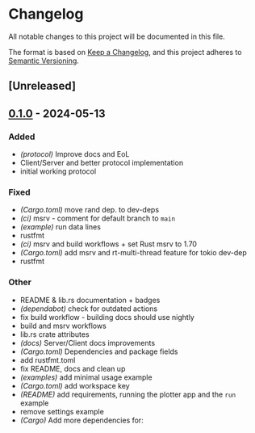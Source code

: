 # Changelog
All notable changes to this project will be documented in this file.

The format is based on [Keep a Changelog](https://keepachangelog.com/en/1.0.0/),
and this project adheres to [Semantic Versioning](https://semver.org/spec/v2.0.0.html).

## [Unreleased]

## [0.1.0](https://github.com/LechevSpace/arduino-plotter/releases/tag/v0.1.0) - 2024-05-13

### Added
- *(protocol)* Improve docs and EoL
- Client/Server and better protocol implementation
- initial working protocol

### Fixed
- *(Cargo.toml)* move rand dep. to dev-deps
- *(ci)* msrv - comment for default branch to `main`
- *(example)* run data lines
- rustfmt
- *(ci)* msrv and build workflows + set Rust msrv to 1.70
- *(Cargo.toml)* add msrv and rt-multi-thread feature for tokio dev-dep
- rustfmt

### Other
- README & lib.rs documentation + badges
- *(dependabot)* check for outdated actions
- fix build workflow - building docs should use nightly
- build and msrv workflows
- lib.rs crate attributes
- *(docs)* Server/Client docs improvements
- *(Cargo.toml)* Dependencies and package fields
- add rustfmt.toml
- fix README, docs and clean up
- *(examples)* add minimal usage example
- *(Cargo.toml)* add workspace key
- *(README)* add requirements, running the plotter app and the `run` example
- remove settings example
- *(Cargo)* Add more dependencies for:
